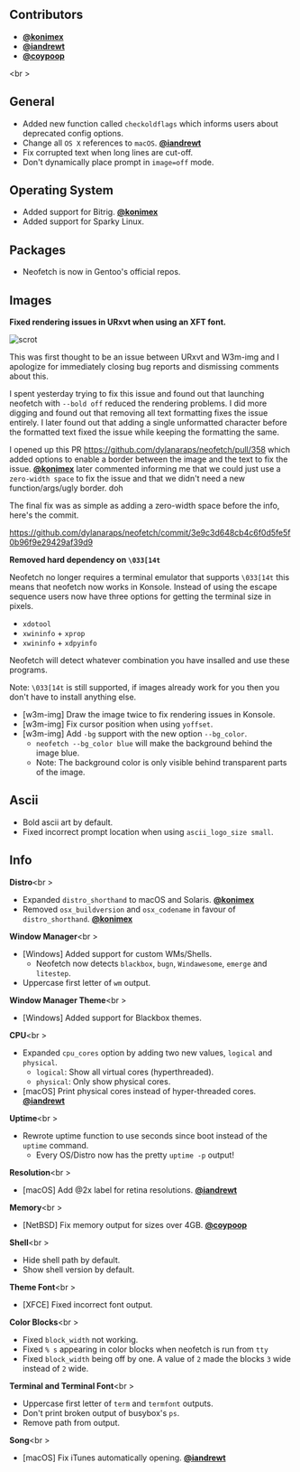 ## Contributors

- **[@konimex](https://github.com/konimex)**
- **[@iandrewt](https://github.com/iandrewt)**
- **[@coypoop](https://github.com/coypoop)**

<br \>

## General

- Added new function called `checkoldflags` which informs users about deprecated config options.
- Change all `OS X` references to `macOS`. **[@iandrewt](https://github.com/iandrewt)**
- Fix corrupted text when long lines are cut-off.
- Don't dynamically place prompt in `image=off` mode.


## Operating System

- Added support for Bitrig. **[@konimex](https://github.com/konimex)**
- Added support for Sparky Linux.


## Packages

- Neofetch is now in Gentoo's official repos.


## Images

**Fixed rendering issues in URxvt when using an XFT font.**

![scrot](https://i.sli.mg/6qp9Cg.png)

This was first thought to be an issue between URxvt and W3m-img and I apologize for immediately closing bug reports and dismissing comments about this.

I spent yesterday trying to fix this issue and found out that launching neofetch with `--bold off`
reduced the rendering problems. I did more digging and found out that removing all text formatting fixes the issue entirely. I later found out that adding a single unformatted character before the formatted text fixed the issue while keeping the formatting the same.

I opened up this PR https://github.com/dylanaraps/neofetch/pull/358 which added options to enable a border between the image and the text to fix the issue. **[@konimex](https://github.com/konimex)** later commented informing me that we could just use a `zero-width space` to fix the issue and that we didn't need a new function/args/ugly border. doh

The final fix was as simple as adding a zero-width space before the info, here's the commit.

https://github.com/dylanaraps/neofetch/commit/3e9c3d648cb4c6f0d5fe5f0b96f9e29429af39d9

**Removed hard dependency on `\033[14t`**

Neofetch no longer requires a terminal emulator that supports `\033[14t` this means that neofetch now works in Konsole. Instead of using the escape sequence users now have three options for getting the terminal size in pixels.

- `xdotool`
- `xwininfo` + `xprop`
- `xwininfo` + `xdpyinfo`

Neofetch will detect whatever combination you have insalled and use these programs.

Note: `\033[14t` is still supported, if images already work for you then you don't have to install anything else.

- [w3m-img] Draw the image twice to fix rendering issues in Konsole.
- [w3m-img] Fix cursor position when using `yoffset`.
- [w3m-img] Add `-bg` support with the new option `--bg_color`.
    - `neofetch --bg_color blue` will make the background behind the image blue.
    - Note: The background color is only visible behind transparent parts of the image.


## Ascii

- Bold ascii art by default.
- Fixed incorrect prompt location when using `ascii_logo_size small`.


## Info

**Distro**<br \>

- Expanded `distro_shorthand` to macOS and Solaris. **[@konimex](https://github.com/konimex)**
- Removed `osx_buildversion` and `osx_codename` in favour of `distro_shorthand`. **[@konimex](https://github.com/konimex)**

**Window Manager**<br \>

- [Windows] Added support for custom WMs/Shells.
    - Neofetch now detects `blackbox`, `bugn`, `Windawesome`, `emerge` and `litestep`.
- Uppercase first letter of `wm` output.

**Window Manager Theme**<br \>

- [Windows] Added support for Blackbox themes.

**CPU**<br \>

- Expanded `cpu_cores` option by adding two new values, `logical` and `physical`.
    - `logical`: Show all virtual cores (hyperthreaded).
    - `physical`: Only show physical cores.
- [macOS] Print physical cores instead of hyper-threaded cores. **[@iandrewt](https://github.com/iandrewt)**

**Uptime**<br \>

- Rewrote uptime function to use seconds since boot instead of the `uptime` command.
    - Every OS/Distro now has the pretty `uptime -p` output!

**Resolution**<br \>

- [macOS] Add @2x label for retina resolutions. **[@iandrewt](https://github.com/iandrewt)**

**Memory**<br \>

- [NetBSD] Fix memory output for sizes over 4GB. **[@coypoop](https://github.com/coypoop)**

**Shell**<br \>

- Hide shell path by default.
- Show shell version by default.

**Theme Font**<br \>

- [XFCE] Fixed incorrect font output.

**Color Blocks**<br \>

- Fixed `block_width` not working.
- Fixed `% s` appearing in color blocks when neofetch is run from `tty`
- Fixed `block_width` being off by one. A value of `2` made the blocks `3` wide instead of `2` wide.

**Terminal and Terminal Font**<br \>

- Uppercase first letter of `term` and `termfont` outputs.
- Don't print broken output of busybox's `ps`.
- Remove path from output.

**Song**<br \>

- [macOS] Fix iTunes automatically opening. **[@iandrewt](https://github.com/iandrewt)**
